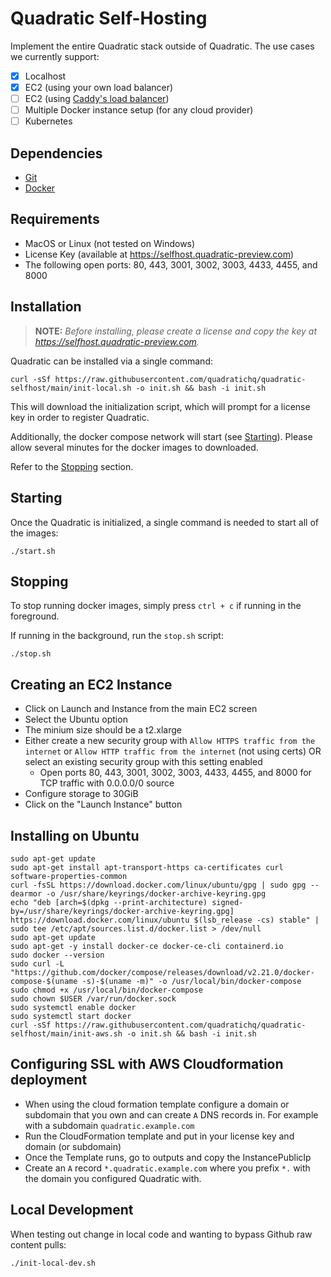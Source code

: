 # Quadratic Self-Hosting

Implement the entire Quadratic stack outside of Quadratic. The use cases we currently support:

- [x] Localhost
- [x] EC2 (using your own load balancer)
- [ ] EC2 (using [Caddy's load balancer](https://caddyserver.com/docs/caddyfile/directives/reverse_proxy))
- [ ] Multiple Docker instance setup (for any cloud provider)
- [ ] Kubernetes

## Dependencies

- [Git](https://github.com/git-guides/install-git)
- [Docker](https://docs.docker.com/engine/install/)

## Requirements

- MacOS or Linux (not tested on Windows)
- License Key (available at https://selfhost.quadratic-preview.com)
- The following open ports: 80, 443, 3001, 3002, 3003, 4433, 4455, and 8000

## Installation

> **NOTE:** _Before installing, please create a license and copy the key at https://selfhost.quadratic-preview.com._

Quadratic can be installed via a single command:

```shell
curl -sSf https://raw.githubusercontent.com/quadratichq/quadratic-selfhost/main/init-local.sh -o init.sh && bash -i init.sh
```

This will download the initialization script, which will prompt for a license key in order to register Quadratic.

Additionally, the docker compose network will start (see [Starting](#Starting)). Please allow several minutes for the docker images to downloaded.

Refer to the [Stopping](#Stopping) section.

## Starting

Once the Quadratic is initialized, a single command is needed to start all of the images:

```shell
./start.sh
```

## Stopping

To stop running docker images, simply press `ctrl + c` if running in the foreground.

If running in the background, run the `stop.sh` script:

```shell
./stop.sh
```

## Creating an EC2 Instance

- Click on Launch and Instance from the main EC2 screen
- Select the Ubuntu option
- The minium size should be a t2.xlarge
- Either create a new security group with `Allow HTTPS traffic from the internet` or `Allow HTTP traffic from the internet` (not using certs) OR select an existing security group with this setting enabled
  - Open ports 80, 443, 3001, 3002, 3003, 4433, 4455, and 8000 for TCP traffic with 0.0.0.0/0 source
- Configure storage to 30GiB
- Click on the "Launch Instance" button

## Installing on Ubuntu

```shell
sudo apt-get update
sudo apt-get install apt-transport-https ca-certificates curl software-properties-common
curl -fsSL https://download.docker.com/linux/ubuntu/gpg | sudo gpg --dearmor -o /usr/share/keyrings/docker-archive-keyring.gpg
echo "deb [arch=$(dpkg --print-architecture) signed-by=/usr/share/keyrings/docker-archive-keyring.gpg] https://download.docker.com/linux/ubuntu $(lsb_release -cs) stable" | sudo tee /etc/apt/sources.list.d/docker.list > /dev/null
sudo apt-get update
sudo apt-get -y install docker-ce docker-ce-cli containerd.io
sudo docker --version
sudo curl -L "https://github.com/docker/compose/releases/download/v2.21.0/docker-compose-$(uname -s)-$(uname -m)" -o /usr/local/bin/docker-compose
sudo chmod +x /usr/local/bin/docker-compose
sudo chown $USER /var/run/docker.sock
sudo systemctl enable docker
sudo systemctl start docker
curl -sSf https://raw.githubusercontent.com/quadratichq/quadratic-selfhost/main/init-aws.sh -o init.sh && bash -i init.sh
```

## Configuring SSL with AWS Cloudformation deployment

- When using the cloud formation template configure a domain or subdomain that you own and can create `A` DNS records in. For example with a subdomain
  `quadratic.example.com`
- Run the CloudFormation template and put in your license key and domain (or subdomain)
- Once the Template runs, go to outputs and copy the InstancePublicIp
- Create an `A` record `*.quadratic.example.com` where you prefix `*.` with the domain you configured Quadratic with.

## Local Development

When testing out change in local code and wanting to bypass Github raw content pulls:

```shell
./init-local-dev.sh
```
